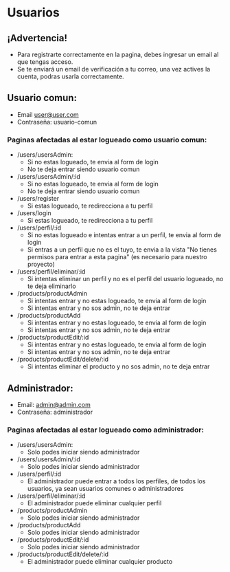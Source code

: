# Usuarios

## ¡Advertencia!
  - Para registrarte correctamente en la pagina, debes ingresar un email al que tengas acceso.
  - Se te enviará un email de verificación a tu correo, una vez actives la cuenta, podras usarla correctamente.

## Usuario comun:
  - Email user@user.com
  - Contraseña: usuario-comun
### Paginas afectadas al estar logueado como usuario comun:
  - /users/usersAdmin:
    - Si no estas logueado, te envia al form de login
    - No te deja entrar siendo usuario comun 
  - /users/usersAdmin/:id
    - Si no estas logueado, te envia al form de login
    - No te deja entrar siendo usuario comun
  - /users/register
    - Si estas logueado, te redirecciona a tu perfil
  - /users/login
    - Si estas logueado, te redirecciona a tu perfil
  - /users/perfil/:id
    - Si no estas logueado e intentas entrar a un perfil, te envia al form de login
    - Si entras a un perfil que no es el tuyo, te envia a la vista "No tienes permisos para entrar a esta pagina" (es necesario para nuestro proyecto)
  - /users/perfil/eliminar/:id
    - Si intentas eliminar un perfil y no es el perfil del usuario logueado, no te deja eliminarlo
  - /products/productAdmin
    - Si intentas entrar y no estas logueado, te envia al form de login
    - Si intentas entrar y no sos admin, no te deja entrar
  - /products/productAdd
    - Si intentas entrar y no estas logueado, te envia al form de login
    - Si intentas entrar y no sos admin, no te deja entrar
  - /products/productEdit/:id
    - Si intentas entrar y no estas logueado, te envia al form de login
    - Si intentas entrar y no sos admin, no te deja entrar
  - /products/productEdit/delete/:id
    - Si intentas eliminar el producto y no sos admin, no te deja entrar
    
## Administrador:
  - Email: admin@admin.com
  - Contraseña: administrador
### Paginas afectadas al estar logueado como administrador:
  - /users/usersAdmin:
    - Solo podes iniciar siendo administrador
  - /users/usersAdmin/:id
    - Solo podes iniciar siendo administrador
  - /users/perfil/:id
    - El administrador puede entrar a todos los perfiles, de todos los usuarios, ya sean usuarios comunes o administradores
  - /users/perfil/eliminar/:id
    - El administrador puede eliminar cualquier perfil
  - /products/productAdmin
    - Solo podes iniciar siendo administrador
  - /products/productAdd
    - Solo podes iniciar siendo administrador
  - /products/productEdit/:id
    - Solo podes iniciar siendo administrador
  - /products/productEdit/delete/:id
    - El administrador puede eliminar cualquier producto

  
